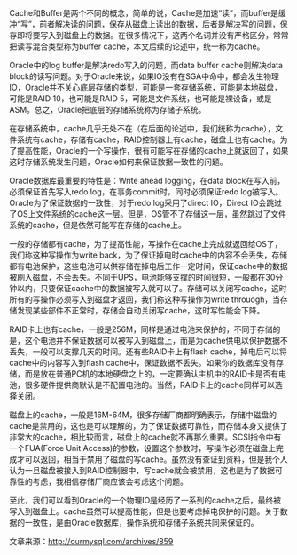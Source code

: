 
Cache和Buffer是两个不同的概念，简单的说，Cache是加速“读”，而buffer是缓冲“写”，前者解决读的问题，保存从磁盘上读出的数据，后者是解决写的问题，保存即将要写入到磁盘上的数据。在很多情况下，这两个名词并没有严格区分，常常把读写混合类型称为buffer cache，本文后续的论述中，统一称为cache。

Oracle中的log buffer是解决redo写入的问题，而data buffer cache则解决data block的读写问题。对于Oracle来说，如果IO没有在SGA中命中，都会发生物理IO，Oracle并不关心底层存储的类型，可能是一套存储系统，可能是本地磁盘，可能是RAID 10，也可能是RAID 5，可能是文件系统，也可能是裸设备，或是ASM。总之，Oracle把底层的存储系统称为存储子系统。

在存储系统中，cache几乎无处不在（在后面的论述中，我们统称为cache），文件系统有cache，存储有cache，RAID控制器上有cache，磁盘上也有cache。为了提高性能，Oracle的一个写操作，很有可能写在存储的cache上就返回了，如果这时存储系统发生问题，Oracle如何来保证数据一致性的问题。

Oracle数据库最重要的特性是：Write ahead logging，在data block在写入前，必须保证首先写入redo log，在事务commit时，同时必须保证redo log被写入。Oracle为了保证数据的一致性，对于redo log采用了direct IO，Direct IO会跳过了OS上文件系统的cache这一层。但是，OS管不了存储这一层，虽然跳过了文件系统的cache，但是依然可能写在存储的cache上。

一般的存储都有cache，为了提高性能，写操作在cache上完成就返回给OS了，我们称这种写操作为write back，为了保证掉电时cache中的内容不会丢失，存储都有电池保护，这些电池可以供存储在掉电后工作一定时间，保证cache中的数据被刷入磁盘，不会丢失。不同于UPS，电池能够支撑的时间很短，一般都在30分钟以内，只要保证cache中的数据被写入就可以了。存储可以关闭写cache，这时所有的写操作必须写入到磁盘才返回，我们称这种写操作为write throuogh，当存储发现某些部件不正常时，存储会自动关闭写cache，这时写性能会下降。

RAID卡上也有cache，一般是256M，同样是通过电池来保护的，不同于存储的是，这个电池并不保证数据可以被写入到磁盘上，而是为cache供电以保护数据不丢失，一般可以支撑几天的时间。还有些RAID卡上有flash cache，掉电后可以将cache中的内容写入到flash cache中，保证数据不丢失。如果你的数据库没有存储，而是放在普通PC机的本地硬盘之上的，一定要确认主机中的RAID卡是否有电池，很多硬件提供商默认是不配置电池的。当然，RAID卡上的cache同样可以选择关闭。

磁盘上的cache，一般是16M-64M，很多存储厂商都明确表示，存储中磁盘的cache是禁用的，这也是可以理解的，为了保证数据可靠性，而存储本身又提供了非常大的cache，相比较而言，磁盘上的cache就不再那么重要。SCSI指令中有一个FUA(Force Unit Access)的参数，设置这个参数时，写操作必须在磁盘上完成才可以返回，相当于禁用了磁盘的写cache。虽然没有查证到资料，但是我个人认为一旦磁盘被接入到RAID控制器中，写cache就会被禁用，这也是为了数据可靠性的考虑，我相信存储厂商应该会考虑这个问题。

至此，我们可以看到Oracle的一个物理IO是经历了一系列的cache之后，最终被写入到磁盘上。cache虽然可以提高性能，但是也要考虑掉电保护的问题。关于数据的一致性，是由Oracle数据库，操作系统和存储子系统共同来保证的。

文章来源：http://ourmysql.com/archives/859
